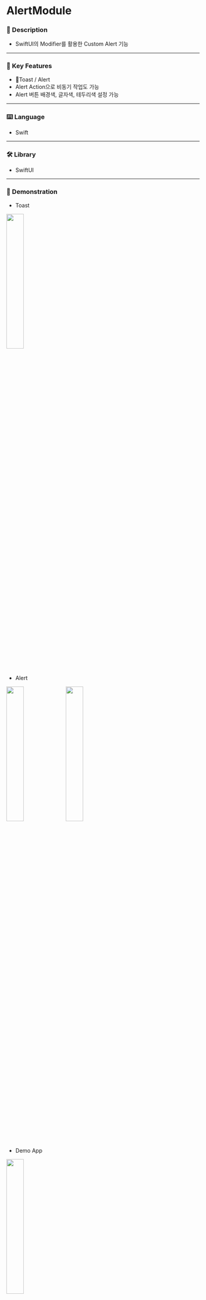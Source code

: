 # AlertModule

### 📝 Description
-	SwiftUI의 Modifier를 활용한 Custom Alert 기능
***

### 🔎 Key Features
-	Toast / Alert
-	Alert Action으로 비동기 작업도 가능
-	Alert 버튼 배경색, 글자색, 테두리색 설정 가능
***

### ⌨️ Language
- Swift
***

### 🛠️ Library
- SwiftUI
***

### 📲 Demonstration
- Toast
<img width="30%" src="https://github.com/Imguma/AlertModule/assets/43926202/0c291c03-2289-4dcb-985e-6bbe3a970b52"/>
<br><br>

- Alert
<img width="30%" src="https://github.com/Imguma/AlertModule/assets/43926202/4c529428-d086-4c62-bec3-4656ad7e9130"/>
<img width="30%" src="https://github.com/Imguma/AlertModule/assets/43926202/7ef0312d-cf57-4e7c-9536-7f3283b83b5f"/>
<br><br>

- Demo App
<img width="30%" src="https://github.com/Imguma/AlertModule/assets/43926202/0ee7a701-efbc-4f71-99e4-4c6290d7558e"/>
